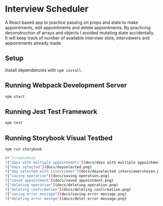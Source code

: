 # Interview Scheduler
A React based app to practice passing on props and state to make appointments, edit appointments and delete appointments. By practicing deconstruction of arrays and objects I avoided mutating state accidentally. It will keep track of number of available interview slots, interviewers and appointments already made.

## Setup

Install dependencies with `npm install`.

## Running Webpack Development Server

```sh
npm start
```

## Running Jest Test Framework

```sh
npm test
```

## Running Storybook Visual Testbed

```sh
npm run storybook

## Screenshots
!["days with multiple appointments"](docs/days with multiple appointments.png)
!["days selected"](docs/dayselected.png)
!["day selected with interviewer"](docs/dayselected interviewerchosen.png)
!["saving operation"](docs/saving operation.png)
!["saved appointment"](docs/saved appointment.png)
!["deleting operation"](docs/deleting operation.png)
!["deleting confirmation"](docs/deleting confirmation.png)
!["saving error message"](docs/saving error message.png)
!["deleting error messge"](docs/delet error message.png)

